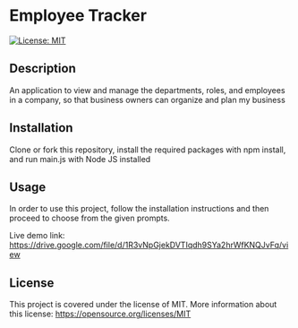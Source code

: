 # Employee Tracker
[![License: MIT](https://img.shields.io/badge/License-MIT-yellow.svg)](https://opensource.org/licenses/MIT)

## Description

An application to view and manage the departments, roles, and employees in a company, so that business owners can organize and plan my business

## Installation

Clone or fork this repository, install the required packages with npm install, and run main.js with Node JS installed

## Usage

In order to use this project, follow the installation instructions and then proceed to choose from the given prompts.

Live demo link: https://drive.google.com/file/d/1R3vNpGjekDVTIqdh9SYa2hrWfKNQJvFq/view

## License

This project is covered under the license of MIT. More information about this license: https://opensource.org/licenses/MIT
